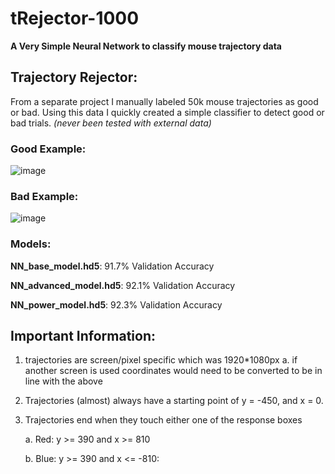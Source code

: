 # tRejector-1000
**A Very Simple Neural Network to classify mouse trajectory data**

## Trajectory Rejector:
From a separate project I manually labeled 50k mouse trajectories as good or bad. Using this data
I quickly created a simple classifier to detect good or bad trials.
*(never been tested with external data)*

### Good Example:
![image](https://github.com/Ibrahim-V-Arslan/T_rejector-1000/assets/54143433/e0e6101d-9ffa-43f9-bd83-0ce35e536619)

### Bad Example:
![image](https://github.com/Ibrahim-V-Arslan/T_rejector-1000/assets/54143433/b0edb5f9-de38-4096-9994-1ade6f746dc4)

### Models:
**NN_base_model.hd5**: 91.7% Validation Accuracy

**NN_advanced_model.hd5**: 92.1% Validation Accuracy

**NN_power_model.hd5**: 92.3% Validation Accuracy


## Important Information:

1. trajectories are screen/pixel specific which was 1920*1080px
   a. if another screen is used coordinates would need to be converted to be in line with the above
3. Trajectories (almost) always have a starting point of y = -450, and  x = 0.
5. Trajectories end when they touch either one of the response boxes
   
   a. Red: y >= 390 and x >= 810
   
   b. Blue: y >= 390 and x <= -810:
